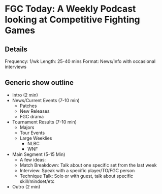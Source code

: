 # FGC Today: A Weekly Podcast looking at Competitive Fighting Games

## Details

Frequency: 1/wk
Length: 25-40 mins
Format: News/Info with occasional interviews

## Generic show outline

- Intro (2 min)
- News/Current Events (7-10 min)
   - Patches
   - New Releases
   - FGC drama
- Tournament Results (7-10 min)
    - Majors
    - Tour Events
    - Large Weeklies
        - NLBC
        - WNF
- Main Segment (5-15 Min)
    - A few ideas:
    - Match Breakdown: Talk about one specific set from the last week
    - Interview: Speak with a specific player/TO/FGC person
    - Technique Talk: Solo or with guest, talk about specific skill/mindset/etc
- Outro (2 min)
